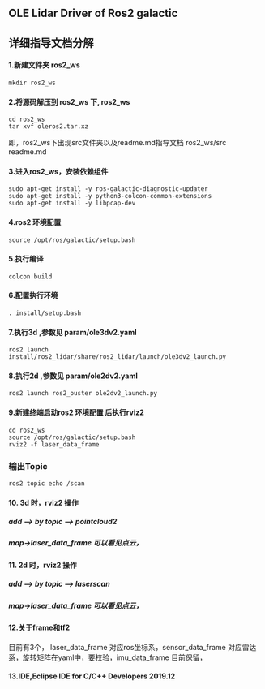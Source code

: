 ## OLE Lidar Driver of Ros2 galactic ## 
## 详细指导文档分解 ##
#### 1.新建文件夹 ros2_ws
```
mkdir ros2_ws
```
#### 2.将源码解压到 ros2_ws 下, ros2_ws
```
cd ros2_ws
tar xvf oleros2.tar.xz
```

即，ros2_ws下出现src文件夹以及readme.md指导文档
ros2_ws/src
readme.md
#### 3.进入ros2_ws，安装依赖组件
```
sudo apt-get install -y ros-galactic-diagnostic-updater
sudo apt-get install -y python3-colcon-common-extensions
sudo apt-get install -y libpcap-dev
```
#### 4.ros2 环境配置

```
source /opt/ros/galactic/setup.bash
```

#### 5.执行编译

```
colcon build
```

#### 6.配置执行环境

```
. install/setup.bash
```

#### 7.执行3d ,参数见 param/ole3dv2.yaml

```
ros2 launch install/ros2_lidar/share/ros2_lidar/launch/ole3dv2_launch.py
```

#### 8.执行2d ,参数见 param/ole2dv2.yaml

```
ros2 launch ros2_ouster ole2dv2_launch.py
```

#### 9.新建终端启动ros2 环境配置 后执行rviz2

```
cd ros2_ws
source /opt/ros/galactic/setup.bash
rviz2 -f laser_data_frame
```
### 输出Topic
```
ros2 topic echo /scan
```
#### 10. 3d 时，rviz2 操作

##### add --> by topic --> pointcloud2

##### map->laser_data_frame                     可以看见点云，

#### 11. 2d 时，rviz2 操作

##### add --> by topic --> laserscan

##### map->laser_data_frame                     可以看见点云，

#### 12.关于frame和tf2

 目前有3个， laser_data_frame 对应ros坐标系，sensor_data_frame 对应雷达系，旋转矩阵在yaml中，要校验，imu_data_frame 目前保留，

#### 13.IDE,Eclipse IDE for C/C++ Developers 2019.12
